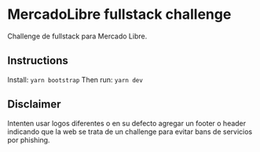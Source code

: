 # MercadoLibre fullstack challenge
Challenge de fullstack para Mercado Libre.

## Instructions
Install: `yarn bootstrap`
Then run: `yarn dev`

## Disclaimer
Intenten usar logos diferentes o en su defecto agregar un footer o header indicando que la web se trata de un challenge para evitar bans de servicios por phishing.
